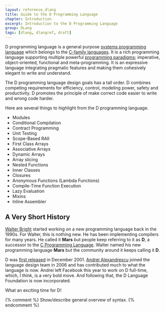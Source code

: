 ```yaml
---
layout: reference_dlang
title: Guide to the D Programming Language
chapter: Introduction
excerpt: Introduction to the D Programming Language
group: DLang
tags: [dlang, dlangref, draft]
---
```


D programming language is a general purpose [systems programming language] which belongs to the [C-family languages].
It is a rich programming language supporting multiple powerful [programming paradigms]; imperative, object-oriented, functional and meta-programming.
It is an expressive language integrating pragmatic features and making them cohesively elegant to write and understand.

The D programming language design goals has a tall order.
D combines competing requirements for efficiency, control, modeling power, safety and productivity.
D promotes the principle of make correct code easier to write and wrong code harder.

Here are several things to highlight from the D programming language.

* Modules
* Conditional Compilation
* Contract Programming
* Unit Testing
* Scope-Based RAII
* First Class Arrays
* Associative Arrays
* Dynamic Arrays
* Array slicing
* Nested Functions
* Inner Classes
* Closures
* Anonymous Functions (Lambda Functions)
* Compile-Time Function Execution
* Lazy Evaluation
* Mixins
* Inline Assembler

## A Very Short History

[Walter Bright] started working on a new programming language back in the 1990s.
For Walter, this is nothing new.
He has been implementing compilers for many years.
He called it __Mars__ but people keep referring to it as __D__, a successor to the [C Programming Language].
<span class="hide">Walter named his new programming language __Mars__ but the community around it keeps calling it __D__.</span>

D was [first released](http://www.digitalmars.com/d/1.0/changelog1.html#new000) in December 2001.
[Andrei Alexandrescu] joined the language design team in 2006 and has contributed much to what the language is now.
Andrei left Facebook this year to work on D full-time, which, I think, is a very bold move.
And following that, the D Language Foundation is now incorporated.

What an exciting time for D!

[C-family languages]: https://en.wikipedia.org/wiki/List_of_C-family_programming_languages
[systems programming language]: https://en.wikipedia.org/wiki/System_programming_language
[programming paradigms]: https://en.wikipedia.org/wiki/Programming_paradigm#Multi-paradigm

[Walter Bright]: http://www.walterbright.com/
[Andrei Alexandrescu]: https://en.wikipedia.org/wiki/Andrei_Alexandrescu
[C Programming Language]: https://en.wikipedia.org/wiki/C_%28programming_language%29

{% comment %}
Show/describe general overvew of syntax.
{% endcomment %}
